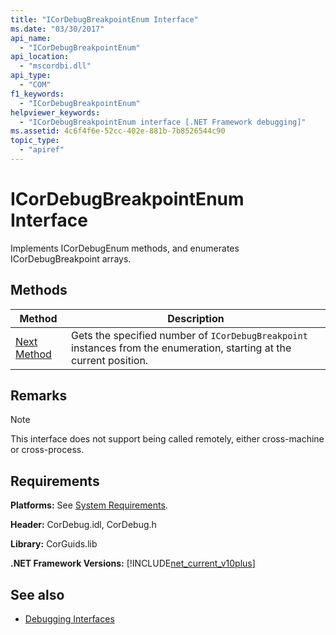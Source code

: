 ```yaml
---
title: "ICorDebugBreakpointEnum Interface"
ms.date: "03/30/2017"
api_name: 
  - "ICorDebugBreakpointEnum"
api_location: 
  - "mscordbi.dll"
api_type: 
  - "COM"
f1_keywords: 
  - "ICorDebugBreakpointEnum"
helpviewer_keywords: 
  - "ICorDebugBreakpointEnum interface [.NET Framework debugging]"
ms.assetid: 4c6f4f6e-52cc-402e-881b-7b8526544c90
topic_type: 
  - "apiref"
---
```

# ICorDebugBreakpointEnum Interface

Implements ICorDebugEnum methods, and enumerates ICorDebugBreakpoint arrays.  
  
## Methods  
  
|Method|Description|  
|------------|-----------------|  
|[Next Method](../../../../docs/framework/unmanaged-api/debugging/icordebugbreakpointenum-next-method.md)|Gets the specified number of `ICorDebugBreakpoint` instances from the enumeration, starting at the current position.|  
  
## Remarks  
  
> [!NOTE]
> This interface does not support being called remotely, either cross-machine or cross-process.  
  
## Requirements  
 **Platforms:** See [System Requirements](../../../../docs/framework/get-started/system-requirements.md).  
  
 **Header:** CorDebug.idl, CorDebug.h  
  
 **Library:** CorGuids.lib  
  
 **.NET Framework Versions:** [!INCLUDE[net_current_v10plus](../../../../includes/net-current-v10plus-md.md)]  
  
## See also

- [Debugging Interfaces](../../../../docs/framework/unmanaged-api/debugging/debugging-interfaces.md)
